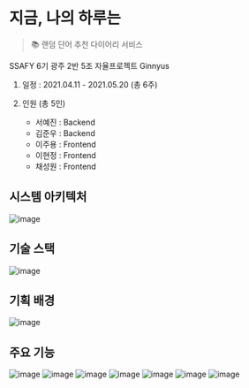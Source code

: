 # 지금, 나의 하루는
> 📚 랜덤 단어 추천 다이어리 서비스

SSAFY 6기 광주 2반 5조 자율프로젝트 Ginnyus

1. 일정 : 2021.04.11 - 2021.05.20 (총 6주)

2. 인원 (총 5인)

   - 서예진 : Backend
   - 김준우 : Backend
   - 이주용 : Frontend
   - 이현정 : Frontend
   - 채성원 : Frontend

## 시스템 아키텍처
![image](https://user-images.githubusercontent.com/45279249/173010846-be0c6f6d-259b-41c6-82b4-9deffe330694.png)

## 기술 스택
![image](https://user-images.githubusercontent.com/45279249/173010949-39f001fe-a15e-4206-a9da-f1035dfe98ef.png)

## 기획 배경
![image](https://user-images.githubusercontent.com/45279249/173010355-c8fe34f1-0a10-41fc-ae88-e1e48f2b9c57.png)

## 주요 기능
![image](https://user-images.githubusercontent.com/45279249/173011063-4c9e1067-37b2-4ecd-bf6b-b54436ef3868.png)
![image](https://user-images.githubusercontent.com/45279249/173011266-19ceb246-4710-4f8b-891f-fee71075f636.png)
![image](https://user-images.githubusercontent.com/45279249/173011330-e2c79ee9-0cc8-485b-aa66-0ee75b28d2dd.png)
![image](https://user-images.githubusercontent.com/45279249/173011360-afdb1648-0337-4ea3-a539-037629889e5f.png)
![image](https://user-images.githubusercontent.com/45279249/173011396-65d6ce18-92ff-40cb-b81d-d5b86bf49f13.png)
![image](https://user-images.githubusercontent.com/45279249/173011447-b60b421d-e0ca-4da4-ac14-4d00a226b750.png)
![image](https://user-images.githubusercontent.com/45279249/173011523-5671f0ca-0f61-4758-b5f3-2cdd38ef286b.png)
